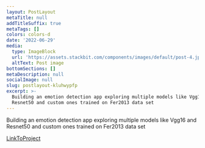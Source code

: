 ```yaml
---
layout: PostLayout
metaTitle: null
addTitleSuffix: true
metaTags: []
colors: colors-d
date: '2022-06-29'
media:
  type: ImageBlock
  url: 'https://assets.stackbit.com/components/images/default/post-4.jpeg'
  altText: Post image
bottomSections: []
metaDescription: null
socialImage: null
slug: postlayout-kluhwypfp
excerpt: >-
  Building an emotion detection app exploring multiple models like Vgg16 and
  Resnet50 and custom ones trained on Fer2013 data set
---
```

Building an emotion detection app exploring multiple models like Vgg16 and Resnet50 and custom ones trained on Fer2013 data set

[LinkToProject](https://github.com/oelbourki/facial-expression-detection)
